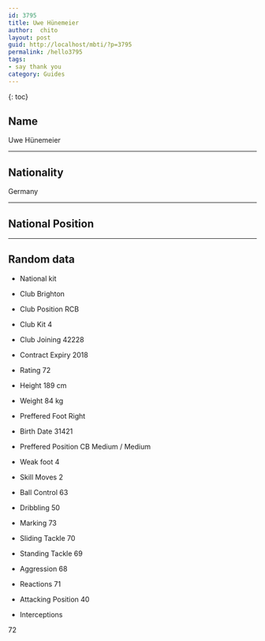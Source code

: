 ```yaml
---
id: 3795
title: Uwe Hünemeier
author:  chito 
layout: post
guid: http://localhost/mbti/?p=3795
permalink: /hello3795
tags:
- say thank you
category: Guides
---
```



{: toc}


## Name  
Uwe Hünemeier 

* * *

## Nationality  
Germany 

* * *

## National Position 

* * *

## Random data 

  * National kit 
  * Club 
Brighton 

  * Club Position 
RCB 

  * Club Kit 
4 

  * Club Joining 
42228 

  * Contract Expiry 
2018 

  * Rating 
72 

  * Height 
189 cm 

  * Weight 
84 kg 

  * Preffered Foot 
Right 

  * Birth Date 
31421 

  * Preffered Position 
CB Medium / Medium 

  * Weak foot 
4 

  * Skill Moves 
2 

  * Ball Control 
63 

  * Dribbling 
50 

  * Marking 
73 

  * Sliding Tackle 
70 

  * Standing Tackle 
69 

  * Aggression 
68 

  * Reactions 
71 

  * Attacking Position 
40 

  * Interceptions 

72</ul>